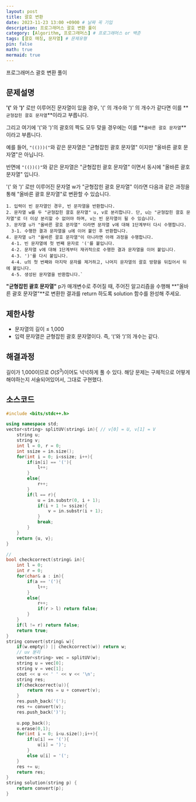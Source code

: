 ```yaml
---
layout: post
title: 괄호 변환
date: 2023-11-23 13:00 +0900 # 날짜 꼭 기입
description: 프로그래머스 괄호 변환 풀이
category: [Algorithm, 프로그래머스] # 프로그래머스 or 백준
tags: [괄호 매칭, 문자열] # 문제유형
pin: false
math: true
mermaid: true
---
```

프로그래머스 괄호 변환 풀이
<!--more-->


## 문제설명


**'('** 와 **')'** 로만 이루어진 문자열이 있을 경우, '(' 의 개수와 ')' 의 개수가 같다면 이를 **`균형잡힌 괄호 문자열`**이라고 부릅니다.


그리고 여기에 '('와 ')'의 괄호의 짝도 모두 맞을 경우에는 이를 **`올바른 괄호 문자열`**이라고 부릅니다.


예를 들어, `"(()))("`와 같은 문자열은 "균형잡힌 괄호 문자열" 이지만 "올바른 괄호 문자열"은 아닙니다.


반면에 `"(())()"`와 같은 문자열은 "균형잡힌 괄호 문자열" 이면서 동시에 "올바른 괄호 문자열" 입니다.


'(' 와 ')' 로만 이루어진 문자열 w가 "균형잡힌 괄호 문자열" 이라면 다음과 같은 과정을 통해 "올바른 괄호 문자열"로 변환할 수 있습니다.


```text
1. 입력이 빈 문자열인 경우, 빈 문자열을 반환합니다. 
2. 문자열 w를 두 "균형잡힌 괄호 문자열" u, v로 분리합니다. 단, u는 "균형잡힌 괄호 문자열"로 더 이상 분리할 수 없어야 하며, v는 빈 문자열이 될 수 있습니다. 
3. 문자열 u가 "올바른 괄호 문자열" 이라면 문자열 v에 대해 1단계부터 다시 수행합니다. 
  3-1. 수행한 결과 문자열을 u에 이어 붙인 후 반환합니다. 
4. 문자열 u가 "올바른 괄호 문자열"이 아니라면 아래 과정을 수행합니다. 
  4-1. 빈 문자열에 첫 번째 문자로 '('를 붙입니다. 
  4-2. 문자열 v에 대해 1단계부터 재귀적으로 수행한 결과 문자열을 이어 붙입니다. 
  4-3. ')'를 다시 붙입니다. 
  4-4. u의 첫 번째와 마지막 문자를 제거하고, 나머지 문자열의 괄호 방향을 뒤집어서 뒤에 붙입니다. 
  4-5. 생성된 문자열을 반환합니다.`
```


**"균형잡힌 괄호 문자열"** p가 매개변수로 주어질 때, 주어진 알고리즘을 수행해 **"올바른 괄호 문자열"**로 변환한 결과를 return 하도록 solution 함수를 완성해 주세요.


## 제한사항

- 문자열의 길이 ≤ 1,000
- 입력 문자열은 균형잡힌 괄호 문자열이다. 즉, ‘(’와 ‘)’의 개수는 같다.

## 해결과정


길이가 1,000이므로 $O(S^3)$이어도 넉넉하게 풀 수 있다. 해당 문제는 구체적으로 어떻게 해야하는지 서술되어있어서, 그대로 구현했다.


## 소스코드


```c++
#include <bits/stdc++.h>

using namespace std;
vector<string> splitUV(string& in){ // v[0] = U, v[1] = V
    string u;
    string v;
    int l = 0, r = 0;
    int ssize = in.size();
    for(int i = 0; i<ssize; i++){
        if(in[i] == '('){
            l++;
        }
        else{
            r++;
        }
        if(l == r){
            u = in.substr(0, i + 1);
            if(i + 1 != ssize){
                v = in.substr(i + 1);
            }
            break;
        }
    }
    return {u, v};
}

// 
bool checkcorrect(string& in){
    int l = 0;
    int r = 0;
    for(char& a : in){
        if(a == '('){
            l++;
        }
        else{
            r++;
            if(r > l) return false;
        }
    }
    if(l != r) return false;
    return true;
}
string convert(string& w){
    if(w.empty() || checkcorrect(w)) return w;
    // uv 분리
    vector<string> vec = splitUV(w);
    string u = vec[0];
    string v = vec[1];
    cout << u << ' ' << v << '\n';
    string res;
    if(checkcorrect(u)){
        return res = u + convert(v);
    }
    res.push_back('(');
    res += convert(v);
    res.push_back(')');
    
    u.pop_back();
    u.erase(0,1);
    for(int i = 0; i<u.size();i++){
        if(u[i] == '('){
            u[i] = ')';
        }
        else u[i] = '(';
    }
    res += u;
    return res;
}
string solution(string p) {
    return convert(p);
}
```

